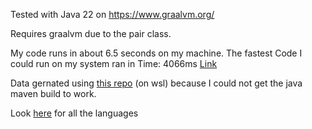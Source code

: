 Tested with Java 22 on https://www.graalvm.org/

Requires graalvm due to the pair class.

My code runs in about 6.5 seconds on my machine.
The fastest Code I could run on my system ran in Time: 4066ms
[Link](https://github.com/gunnarmorling/1brc/blob/main/src/main/java/dev/morling/onebrc/CalculateAverage_gonix.java)

Data gernated using [this repo](https://github.com/dannyvankooten/1brc#submitting) (on wsl) because I could not get the
java maven build to work.

Look [here](https://1brc.dev/) for all the languages
